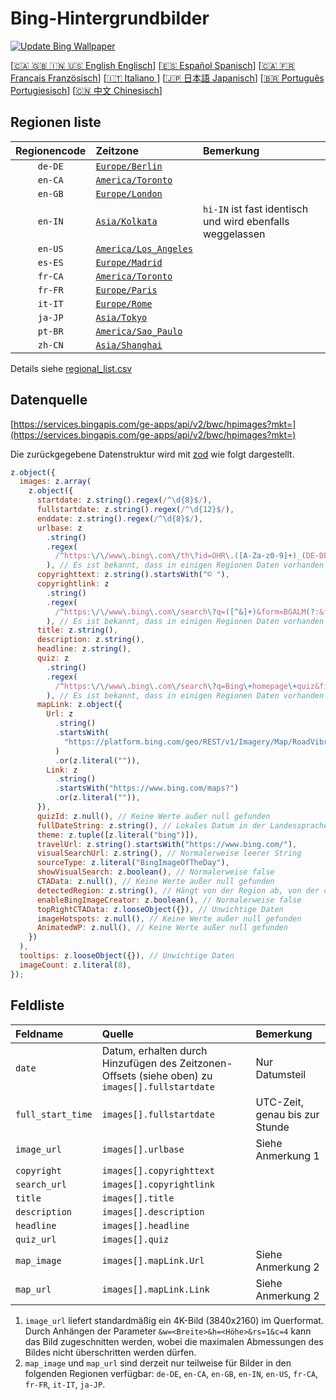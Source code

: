 # Bing-Hintergrundbilder

[![Update Bing Wallpaper](https://github.com/zhoushengdao/bing_wallpaper/actions/workflows/update.yaml/badge.svg?event=schedule)](https://github.com/zhoushengdao/bing_wallpaper/actions/workflows/update.yaml)

[[🇨🇦 🇬🇧 🇮🇳 🇺🇸 English Englisch](README_en.md)] [[🇪🇸 Español Spanisch](README_es.md)] [[🇨🇦 🇫🇷 Français Französisch](README_fr.md)] [[🇮🇹 Italiano ](README_it.md)] [[🇯🇵 日本語 Japanisch](README_ja.md)] [[🇧🇷 Português Portugiesisch](README_pt.md)] [[🇨🇳 中文 Chinesisch](README.md)]

## Regionen liste

| Regionencode | Zeitzone                                         | Bemerkung                                                 |
| :----------: | :----------------------------------------------- | :-------------------------------------------------------- |
|   `de-DE`    | [`Europe/Berlin`](https://time.is/Germany)       |                                                           |
|   `en-CA`    | [`America/Toronto`](https://time.is/Canada)      |                                                           |
|   `en-GB`    | [`Europe/London`](https://time.is/England)       |                                                           |
|   `en-IN`    | [`Asia/Kolkata`](https://time.is/India)          | `hi-IN` ist fast identisch und wird ebenfalls weggelassen |
|   `en-US`    | [`America/Los_Angeles`](https://time.is/Redmond) |                                                           |
|   `es-ES`    | [`Europe/Madrid`](https://time.is/Spain)         |                                                           |
|   `fr-CA`    | [`America/Toronto`](https://time.is/Canada)      |                                                           |
|   `fr-FR`    | [`Europe/Paris`](https://time.is/France)         |                                                           |
|   `it-IT`    | [`Europe/Rome`](https://time.is/Italy)           |                                                           |
|   `ja-JP`    | [`Asia/Tokyo`](https://time.is/Japan)            |                                                           |
|   `pt-BR`    | [`America/Sao_Paulo`](https://time.is/Brazil)    |                                                           |
|   `zh-CN`    | [`Asia/Shanghai`](https://time.is/China)         |                                                           |

Details siehe [regional_list.csv](regional_list.csv)

## Datenquelle

[https://services.bingapis.com/ge-apps/api/v2/bwc/hpimages?mkt=](https://services.bingapis.com/ge-apps/api/v2/bwc/hpimages?mkt=)

Die zurückgegebene Datenstruktur wird mit [zod](https://zod.dev/) wie folgt dargestellt.

```javascript
z.object({
  images: z.array(
    z.object({
      startdate: z.string().regex(/^\d{8}$/),
      fullstartdate: z.string().regex(/^\d{12}$/),
      enddate: z.string().regex(/^\d{8}$/),
      urlbase: z
        .string()
        .regex(
          /^https:\/\/www\.bing\.com\/th\?id=OHR\.([A-Za-z0-9]+)_(DE-DE|EN-CA|EN-GB|EN-IN|EN-US|ES-ES|FR-CA|FR-FR|IT-IT|JA-JP|PT-BR|ZH-CN)(\d+)_UHD\.jpg$/
        ), // Es ist bekannt, dass in einigen Regionen Daten vorhanden sind, die nicht dem Muster entsprechen
      copyrighttext: z.string().startsWith("© "),
      copyrightlink: z
        .string()
        .regex(
          /^https:\/\/www\.bing\.com\/search\?q=([^&]+)&form=BGALM(?:&filters=HpDate:"(\d{8}_\d{4})")$/
        ), // Es ist bekannt, dass in einigen Regionen Daten vorhanden sind, die nicht dem Muster entsprechen
      title: z.string(),
      description: z.string(),
      headline: z.string(),
      quiz: z
        .string()
        .regex(
          /^https:\/\/www\.bing\.com\/search\?q=Bing\+homepage\+quiz&filters=WQOskey:"HPQuiz_(\d{8})_([^"]+)"&FORM=BGAQ$/
        ), // Es ist bekannt, dass in einigen Regionen Daten vorhanden sind, die nicht dem Muster entsprechen
      mapLink: z.object({
        Url: z
          .string()
          .startsWith(
            "https://platform.bing.com/geo/REST/v1/Imagery/Map/RoadVibrant/"
          )
          .or(z.literal("")),
        Link: z
          .string()
          .startsWith("https://www.bing.com/maps?")
          .or(z.literal("")),
      }),
      quizId: z.null(), // Keine Werte außer null gefunden
      fullDateString: z.string(), // Lokales Datum in der Landessprache
      theme: z.tuple([z.literal("bing")]),
      travelUrl: z.string().startsWith("https://www.bing.com/"),
      visualSearchUrl: z.string(), // Normalerweise leerer String
      sourceType: z.literal("BingImageOfTheDay"),
      showVisualSearch: z.boolean(), // Normalerweise false
      CTAData: z.null(), // Keine Werte außer null gefunden
      detectedRegion: z.string(), // Hängt von der Region ab, von der die Anfrage gesendet wird
      enableBingImageCreator: z.boolean(), // Normalerweise false
      topRightCTAData: z.looseObject({}), // Unwichtige Daten
      imageHotspots: z.null(), // Keine Werte außer null gefunden
      AnimatedWP: z.null(), // Keine Werte außer null gefunden
    })
  ),
  tooltips: z.looseObject({}), // Unwichtige Daten
  imageCount: z.literal(8),
});
```

## Feldliste

| Feldname          | Quelle                                                                                          | Bemerkung                      |
| :---------------- | :---------------------------------------------------------------------------------------------- | :----------------------------- |
| `date`            | Datum, erhalten durch Hinzufügen des Zeitzonen-Offsets (siehe oben) zu `images[].fullstartdate` | Nur Datumsteil                 |
| `full_start_time` | `images[].fullstartdate`                                                                        | UTC-Zeit, genau bis zur Stunde |
| `image_url`       | `images[].urlbase`                                                                              | Siehe Anmerkung 1              |
| `copyright`       | `images[].copyrighttext`                                                                        |                                |
| `search_url`      | `images[].copyrightlink`                                                                        |                                |
| `title`           | `images[].title`                                                                                |                                |
| `description`     | `images[].description`                                                                          |                                |
| `headline`        | `images[].headline`                                                                             |                                |
| `quiz_url`        | `images[].quiz`                                                                                 |                                |
| `map_image`       | `images[].mapLink.Url`                                                                          | Siehe Anmerkung 2              |
| `map_url`         | `images[].mapLink.Link`                                                                         | Siehe Anmerkung 2              |

1. `image_url` liefert standardmäßig ein 4K-Bild (3840x2160) im Querformat. Durch Anhängen der Parameter `&w=<Breite>&h=<Höhe>&rs=1&c=4` kann das Bild zugeschnitten werden, wobei die maximalen Abmessungen des Bildes nicht überschritten werden dürfen.
2. `map_image` und `map_url` sind derzeit nur teilweise für Bilder in den folgenden Regionen verfügbar: `de-DE`, `en-CA`, `en-GB`, `en-IN`, `en-US`, `fr-CA`, `fr-FR`, `it-IT`, `ja-JP`.
